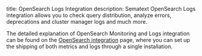 title: OpenSearch Logs Integration
description: Sematext OpenSearch Logs integration allows you to check query distribution, analyze errors, deprecations and cluster manager logs and much more.

The detailed explanation of OpenSearch Monitoring and Logs integration can be found on the [OpenSearch integration](/docs/integration/opensearch-integration/) page, where you can set up the shipping of both metrics and logs through a single installation.
